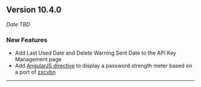 
## Version 10.4.0
_Date TBD_

### New Features
* Add Last Used Date and Delete Warning Sent Date to the API Key Management page
* Add [AngularJS directive](https://github.com/ghostbar/angular-zxcvbn) to display a password strength meter based on a port of [zxcvbn](https://github.com/dropbox/zxcvbn)

---
